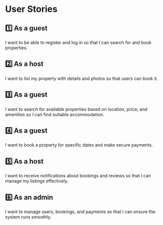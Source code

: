 # User Stories

## 1️⃣ As a guest
I want to be able to register and log in so that I can search for and book properties.

## 2️⃣ As a host
I want to list my property with details and photos so that users can book it.

## 3️⃣ As a guest
I want to search for available properties based on location, price, and amenities so I can find suitable accommodation.

## 4️⃣ As a guest
I want to book a property for specific dates and make secure payments.

## 5️⃣ As a host
I want to receive notifications about bookings and reviews so that I can manage my listings effectively.

## 6️⃣ As an admin
I want to manage users, bookings, and payments so that I can ensure the system runs smoothly.
